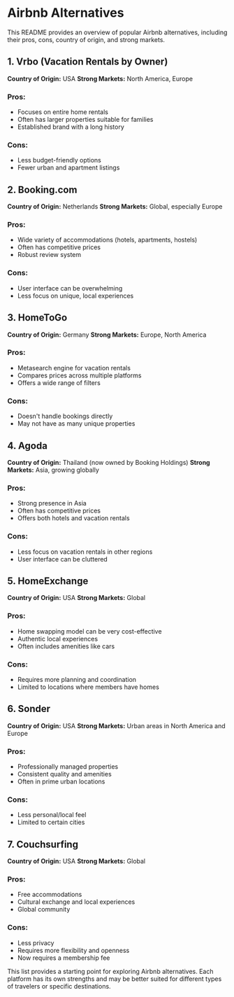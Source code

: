 # Airbnb Alternatives

This README provides an overview of popular Airbnb alternatives, including their pros, cons, country of origin, and strong markets.

## 1. Vrbo (Vacation Rentals by Owner)

**Country of Origin:** USA
**Strong Markets:** North America, Europe

### Pros:
- Focuses on entire home rentals
- Often has larger properties suitable for families
- Established brand with a long history

### Cons:
- Less budget-friendly options
- Fewer urban and apartment listings

## 2. Booking.com

**Country of Origin:** Netherlands
**Strong Markets:** Global, especially Europe

### Pros:
- Wide variety of accommodations (hotels, apartments, hostels)
- Often has competitive prices
- Robust review system

### Cons:
- User interface can be overwhelming
- Less focus on unique, local experiences

## 3. HomeToGo

**Country of Origin:** Germany
**Strong Markets:** Europe, North America

### Pros:
- Metasearch engine for vacation rentals
- Compares prices across multiple platforms
- Offers a wide range of filters

### Cons:
- Doesn't handle bookings directly
- May not have as many unique properties

## 4. Agoda

**Country of Origin:** Thailand (now owned by Booking Holdings)
**Strong Markets:** Asia, growing globally

### Pros:
- Strong presence in Asia
- Often has competitive prices
- Offers both hotels and vacation rentals

### Cons:
- Less focus on vacation rentals in other regions
- User interface can be cluttered

## 5. HomeExchange

**Country of Origin:** USA
**Strong Markets:** Global

### Pros:
- Home swapping model can be very cost-effective
- Authentic local experiences
- Often includes amenities like cars

### Cons:
- Requires more planning and coordination
- Limited to locations where members have homes

## 6. Sonder

**Country of Origin:** USA
**Strong Markets:** Urban areas in North America and Europe

### Pros:
- Professionally managed properties
- Consistent quality and amenities
- Often in prime urban locations

### Cons:
- Less personal/local feel
- Limited to certain cities

## 7. Couchsurfing

**Country of Origin:** USA
**Strong Markets:** Global

### Pros:
- Free accommodations
- Cultural exchange and local experiences
- Global community

### Cons:
- Less privacy
- Requires more flexibility and openness
- Now requires a membership fee

This list provides a starting point for exploring Airbnb alternatives. Each platform has its own strengths and may be better suited for different types of travelers or specific destinations.
